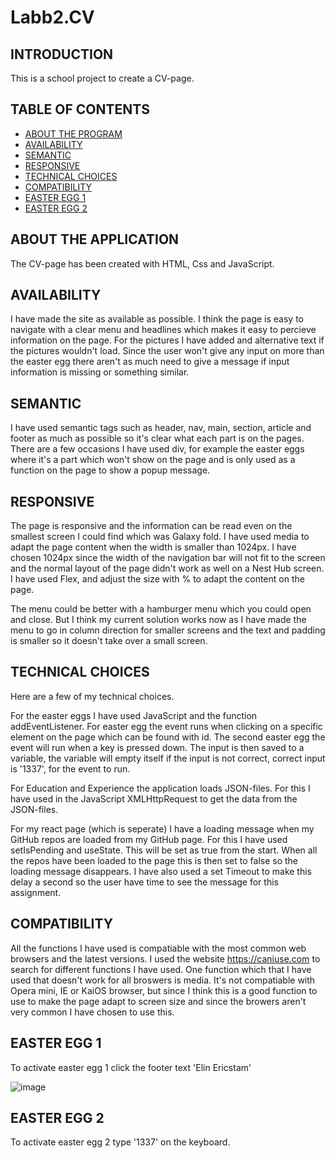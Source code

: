 # Labb2.CV

## INTRODUCTION
This is a school project to create a CV-page.

## TABLE OF CONTENTS
* [ABOUT THE PROGRAM](#ABOUT-THE-PROGRAM)
* [AVAILABILITY](#AVAILABILITY)
* [SEMANTIC](#SEMANTIC)
* [RESPONSIVE](#RESPONSIVE)
* [TECHNICAL CHOICES](#TECHNICAL-CHOICES)
* [COMPATIBILITY](#COMPATIBILITY)
* [EASTER EGG 1](#EASTER-EGG-1)
* [EASTER EGG 2](#EASTER-EGG-2)

## ABOUT THE APPLICATION
The CV-page has been created with HTML, Css and JavaScript.

## AVAILABILITY
I have made the site as available as possible. I think the page is easy to navigate with a clear menu and headlines which makes it easy to percieve information on the page. For the pictures I have added and alternative text if the pictures wouldn't load. Since the user won't give any input on more than the easter egg there aren't as much need to give a message if input information is missing or something similar. 

## SEMANTIC
I have used semantic tags such as header, nav, main, section, article and footer as much as possible so it's clear what each part is on the pages. There are a few occasions I have used div, for example the easter eggs where it's a part which won't show on the page and is only used as a function on the page to show a popup message. 

## RESPONSIVE
The page is responsive and the information can be read even on the smallest screen I could find which was Galaxy fold. I have used media to adapt the page content when the width is smaller than 1024px. I have chosen 1024px since the width of the navigation bar will not fit to the screen and the normal layout of the page didn't work as well on a Nest Hub screen. I have used Flex, and adjust the size with % to adapt the content on the page. 

The menu could be better with a hamburger menu which you could open and close. But I think my current solution works now as I have made the menu to go in column direction for smaller screens and the text and padding is smaller so it doesn't take over a small screen.

## TECHNICAL CHOICES
Here are a few of my technical choices.

For the easter eggs I have used JavaScript and the function addEventListener. For easter egg the event runs when clicking on a specific element on the page which can be found with id. The second easter egg the event will run when a key is pressed down. The input is then saved to a variable, the variable will empty itself if the input is not correct, correct input is '1337', for the event to run.

For Education and Experience the application loads JSON-files. For this I have used in the JavaScript XMLHttpRequest to get the data from the JSON-files.

For my react page (which is seperate) I have a loading message when my GitHub repos are loaded from my GitHub page. For this I have used setIsPending and useState. This will be set as true from the start. When all the repos have been loaded to the page this is then set to false so the loading message disappears. I have also used a set Timeout to make this delay a second so the user have time to see the message for this assignment.

## COMPATIBILITY
All the functions I have used is compatiable with the most common web browsers and the latest versions. I used the website https://caniuse.com to search for different functions I have used. One function which that I have used that doesn't work for all broswers is media. It's not compatiable with Opera mini, IE or KaiOS browser, but since I think this is a good function to use to make the page adapt to screen size and since the browers aren't very common I have chosen to use this. 

## EASTER EGG 1
To activate easter egg 1 click the footer text 'Elin Ericstam'

![image](https://user-images.githubusercontent.com/91311233/168796463-486a145e-fb80-427c-8971-9d64a6fe6252.png)

## EASTER EGG 2
To activate easter egg 2 type '1337' on the keyboard.
